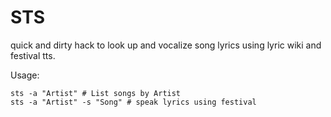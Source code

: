 # STS

quick and dirty hack to look up and vocalize song lyrics using lyric wiki and festival tts.

Usage:

    sts -a "Artist" # List songs by Artist
    sts -a "Artist" -s "Song" # speak lyrics using festival
